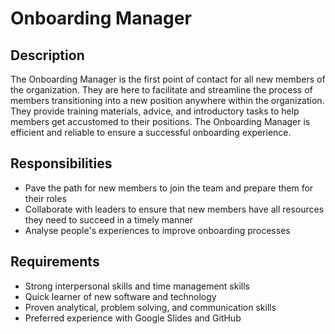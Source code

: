 # Onboarding Manager

## Description

The Onboarding Manager is the first point of contact for all new members of the organization. They are here to facilitate and streamline the process of members transitioning into a new position anywhere within the organization. They provide training materials, advice, and introductory tasks to help members get accustomed to their positions. The Onboarding Manager is efficient and reliable to ensure a successful onboarding experience. 

## Responsibilities

* Pave the path for new members to join the team and prepare them for their roles
* Collaborate with leaders to ensure that new members have all resources they need to succeed in a timely manner
* Analyse people's experiences to improve onboarding processes

## Requirements

* Strong interpersonal skills and time management skills
* Quick learner of new software and technology
* Proven analytical, problem solving, and communication skills
* Preferred experience with Google Slides and GitHub



